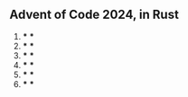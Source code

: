 ## Advent of Code 2024, in Rust

1. **\*** **\***
2. **\*** **\***
3. **\*** **\***
4. **\*** **\***
5. **\*** **\***
6. **\*** **\***
